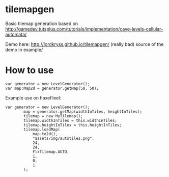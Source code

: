 tilemapgen
==========

Basic tilemap generation based on http://gamedev.tutsplus.com/tutorials/implementation/cave-levels-cellular-automata/

Demo here: http://lordkryss.github.io/tilemapgen/ (really bad) source of the demo in example/

How to use
==========
```
var generator = new LevelGenerator();
var map:Map2d = generator.getMap(50, 50);
```

Example use on haxeflixel:

```
var generator = new LevelGenerator();
		map = generator.getMap(widthInTiles, heightInTiles);
		tilemap = new MyTilemap();
		tilemap.widthInTiles = this.widthInTiles;
		tilemap.heightInTiles = this.heightInTiles;
		tilemap.loadMap(
			map.to2d(),
			"assets/img/autotiles.png",
			24,
			24,
			FlxTilemap.AUTO,
			1,
			0,
			1
		);
```
